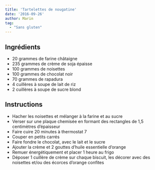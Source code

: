 ```yaml
---
title: 'Tartelettes de nougatine'
date: '2016-09-26'
author: Marin
tag: 
  - "Sans gluten"
---
```

## Ingrédients
- 20 grammes de farine châtaigne
- 235 grammes de crème de soja épaisse
- 100 grammes de noisettes
- 100 grammes de chocolat noir
- 70 grammes de rapadura
- 4 cuillères à soupe de lait de riz
- 2 cuillères à soupe de sucre blond

## Instructions
- Hacher les noisettes et mélanger à la farine et au sucre
- Verser sur une plaque chemisée en formant des rectangles de 1,5 centimètres d’épaisseur
- Faire cuire 20 minutes à thermostat 7
- Couper en petits carrés
- Faire fondre le chocolat, avec le lait et le sucre
- Ajouter la crème et 2 gouttes d’huile essentielle d’orange
- Remuer énergétiquement et placer 1 heure au frigo
- Déposer 1 cuillère de crème sur chaque biscuit, les décorer avec des noisettes et/ou des écorces d’orange confites

